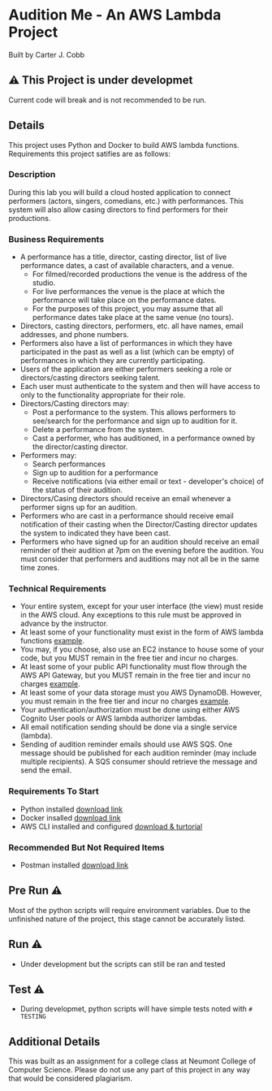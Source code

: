 # Audition Me - An AWS Lambda Project

Built by Carter J. Cobb

## ⚠️ This Project is under developmet

Current code will break and is not recommended to be run.

## Details

This project uses Python and Docker to build AWS lambda functions. Requirements this project satifies are as follows:

### Description

During this lab you will build a cloud hosted application to connect performers (actors, singers, comedians, etc.) with performances. This system will also allow casing directors to find performers for their productions.

### Business Requirements

- A performance has a title, director, casting director, list of live performance dates, a cast of available characters, and a venue.
  - For filmed/recorded productions the venue is the address of the studio.
  - For live performances the venue is the place at which the performance will take place on the performance dates.
  - For the purposes of this project, you may assume that all performance dates take place at the same venue (no tours).
- Directors, casting directors, performers, etc. all have names, email addresses, and phone numbers.
- Performers also have a list of performances in which they have participated in the past as well as a list (which can be empty) of performances in which they are currently participating.
- Users of the application are either performers seeking a role or directors/casting directors seeking talent.
- Each user must authenticate to the system and then will have access to only to the functionality appropriate for their role.
- Directors/Casting directors may:
  - Post a performance to the system. This allows performers to see/search for the performance and sign up to audition for it.
  - Delete a performance from the system.
  - Cast a performer, who has auditioned, in a performance owned by the director/casting director.
- Performers may:
  - Search performances
  - Sign up to audition for a performance
  - Receive notifications (via either email or text - developer's choice) of the status of their audition.
- Directors/Casing directors should receive an email whenever a performer signs up for an audition.
- Performers who are cast in a performance should receive email notification of their casting when the Director/Casting director updates the system to indicated they have been cast.
- Performers who have signed up for an audition should receive an email reminder of their audition at 7pm on the evening before the audition. You must consider that performers and auditions may not all be in the same time zones.

### Technical Requirements

- Your entire system, except for your user interface (the view) must reside in the AWS cloud.  Any exceptions to this rule must be approved in advance by the instructor.
- At least some of your functionality must exist in the form of AWS lambda functions [example](https://aws.amazon.com/lambda/).
- You may, if you choose, also use an EC2 instance to house some of your code, but you MUST remain in the free tier and incur no charges.
- At least some of your public API functionality must flow through the AWS API Gateway, but you MUST remain in the free tier and incur no charges [example](https://aws.amazon.com/api-gateway/pricing/).
- At least some of your data storage must you AWS DynamoDB.  However, you must remain in the free tier and incur no charges [example](https://aws.amazon.com/dynamodb/).
- Your authentication/authorization must be done using either AWS Cognito User pools or AWS lambda authorizer lambdas.
- All email notification sending should be done via a single service (lambda).
- Sending of audition reminder emails should use AWS SQS.  One message should be published for each audition reminder (may include multiple recipients).  A SQS consumer should retrieve the message and send the email.

### Requirements To Start

- Python installed [download link](https://www.python.org/downloads/)
- Docker insalled [download link](https://www.docker.com/products/docker-desktop)
- AWS CLI installed and configured [download & turtorial](https://docs.aws.amazon.com/cli/latest/userguide/cli-chap-getting-started.html)

### Recommended But Not Required Items

- Postman installed [download link](https://www.postman.com/downloads/)

## Pre Run ⚠️

Most of the python scripts will require environment variables. Due to the unfinished nature of the project, this stage cannot be accurately listed.

## Run ⚠️

- Under development but the scripts can still be ran and tested

## Test ⚠️

- During developmet, python scripts will have simple tests noted with `# TESTING`

## Additional Details

This was built as an assignment for a college class at Neumont College of Computer Science. Please do not use any part of this project in any way that would be considered plagiarism.
